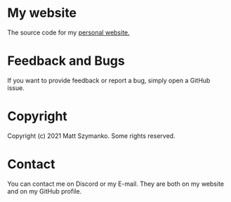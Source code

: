 # My website
The source code for my [personal website.](http://mattszymanko.cf/)

# Feedback and Bugs
If you want to provide feedback or report a bug, simply open a GitHub issue.

# Copyright
Copyright (c) 2021 Matt Szymanko. Some rights reserved.

# Contact
You can contact me on Discord or my E-mail. They are both on my website and on my GitHub profile.
